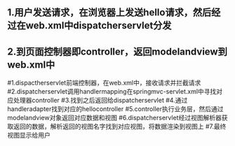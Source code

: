 ## 1.用户发送请求，在浏览器上发送hello请求，然后经过在web.xml中dispatcherservlet分发
## 2.到页面控制器即controller，返回modelandview到web.xml中

#1.dispactherservlet前端控制器，在web.xml中，接收请求并拦截请求
#2.dispatcherservlet调用handlermapping在springmvc-servlet.xml中寻找对应处理器controller
#3.找到之后返回给dispatcherservlet
#4.通过handleradapter找到对应的hellocontroller
#5.controller执行业务层，然后通过modelandview对象返回对应数据和视图
#6.dispatcherservlet经过视图解析器获取返回的数据，解析返回的视图名字找到对应视图，将数据渲染到视图上
#7.最终视图显示给用户